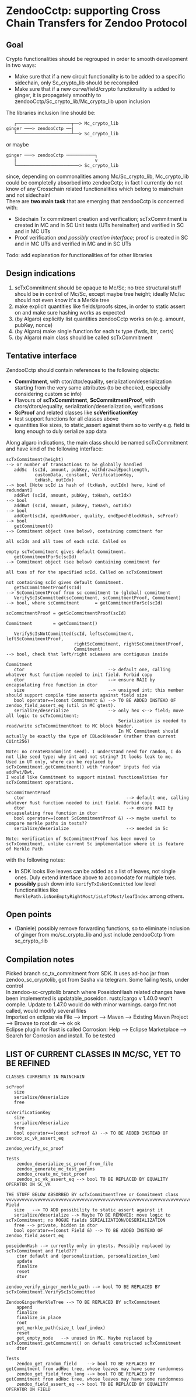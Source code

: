 # ZendooCctp: supporting Cross Chain Transfers for Zendoo Protocol

## Goal
Crypto functionalities should be regrouped in order to smooth development in two ways:
+ Make sure that if a new circuit functionality is to be added to a specific sidechain, only Sc_crypto_lib should be recompiled
+ Make sure that if a new curve/field/crypto functionality is added to ginger, it is propagately smoothly to zendooCctp/Sc_crypto_lib/Mc_crypto_lib upon inclusion

The libraries inclusion line should be:

       ┌─────────────────────┬──> Mc_crypto_lib
    ginger ───> zendooCctp ──|
       └─────────────────────┴──> Sc_crypto_lib

or maybe

    ginger ───> zendooCctp ───────────┐
       |                              v
       └────────────────────────> Sc_crypto_lib

since, depending on commonalities among Mc/Sc_crypto_lib, Mc_crypto_lib could be completelly absorbed into zendooCctp; in fact I currently do not know of any Crosschain related functionalities which belong to mainchain and not sidechain!  
There are **two main task** that are emerging that zendooCctp is concerned with:  
+ Sidechain Tx commitment creation and verification; scTxCommitment is created in MC and in SC Unit tests (UTs hereinafter) and verified in SC and in MC UTs  
+ Proof verification *and possibly creation interface*; proof is created in SC and in MC UTs and verified in MC and in SC UTs

Todo: add explanation for functionalities of for other libraries  

## Design indications
1. scTxCommitment should be opaque to Mc/Sc; no tree structural stuff should be in control of Mc/Sc, except maybe tree height; ideally Mc/sc should not even know it's a Merkle tree
2. make explicit quantities like fields/proofs sizes, in order to static assert on and make sure hashing works as expected
3. (by Algaro) explicitly list quantities zendooCctp works on (e.g. amount, pubKey, nonce)
4. (by Algaro) make single function for each tx type (fwds, btr, certs)
5. (by Algaro) main class should be called scTxCommitment

## Tentative interface
ZendooCctp should contain references to the following objects:
- **Commitment**, with ctor/dtor/equality, serialization/deserialization starting from the very same attributes (to be checked, especially considering custom sc info)
- Flavours of **scTxCommitment**, **ScCommitmentProof**, with ctors/dtors/equality, serialization/deserialization, verifications
- **ScProof** and related classes like **scVerificationKey**
- test support functions for all classes above
- quantities like sizes, to static_assert against them so to verify e.g. field is long enough to duly serialize app data

Along algaro indications, the main class should be named scTxCommitment and have kind of the following interface:
```
scTxCommitment(height)                                                --> or number of transactions to be globally handled
   addSc  (scId, amount, pubKey, withdrawalEpochLength,
           customData, constant, VerificationKey,
           txHash, outIdx)                                            --> bool [Note scId is hash of (txHash, outIdx) here, kind of redundant]
   addFwt (scId, amount, pubKey, txHash, outIdx)                      --> bool
   addBwt (scId, amount, pubKey, txHash, outIdx)                      --> bool
   addCert(scId, epochNumber, quality, endEpochBlockHash, scProof)    --> bool
   getCommitment()                                                    --> Commitment object (see below), containing commitment for
                                                                          all scIds and all txes of each scId. Called on
                                                                          empty scTxCommitment gives default Commitment.
   getCommitmentForSc(scId)                                           --> Commitment object (see below) containing commitment for
                                                                          all txes of for the specified scId. Called on scTxCommitment
                                                                          not containing scId gives default Commitment.
   getScCommitmentProof(scId)                                         --> ScCommitmentProof from sc commitment to (global) commitment
   VerifyScIsCommitted(scCommitment, scCommitmentProof, Commitment)   --> bool, where scCommitment      = getCommitmentForSc(scId)
                                                                                      scCommitmentProof = getScCommitmentProof(scId)
                                                                                      Commitment        = getCommitment()

   VerifyScIsNotCommitted(scId, leftscCommitment, leftScCommitmentProof, 
                          rightScCommitment, rightScCommitmentProof,
                          Commitment)                                 --> bool, check that left/right scLeaves are contiguous inside

Commitment
   ctor                                --> default one, calling whatever Rust function needed to init field. Forbid copy
   dtor                                --> ensure RAII by encapsulating free function in dtor
   size                                --> unsigned int; this member should support compile time asserts against field size
   bool operator==(const Commitment &) --> TO BE ADDED INSTEAD OF zendoo_field_assert_eq (util in MC gtest).
   serialize/deserialize               --> only hex <--> field; move all logic to scTxCommitment;
                                           Serialization is needed to read/write scTxCommitmentRoot to MC block header.
                                           In MC Commitment should actually be exactly the type of CBLockHeader (rather than current CUint256)
   
Note: no createRandom(int seed). I understand need for random, I do not like seed type: why int and not string? It looks leak to me.
Used in UT only, where can be replaced by scTxCommitment.getCommitment() with "random" inputs fed via addFwt/Bwt.
I would like Commitment to support minimal functionalities for scTxCommitment operations.

ScCommitmentProof
   ctor                                       --> default one, calling whatever Rust function needed to init field. Forbid copy
   dtor                                       --> ensure RAII by encapsulating free function in dtor
   bool operator==(const ScCommitmentProof &) --> maybe useful to compare merkle paths in tests??
   serialize/deserialize                      --> needed in Sc

Note: verification of ScCommitmentProof has been moved to scTxCommitment, unlike current Sc implementation where it is feature of Merkle Path
```

with the following notes:
+ In SDK looks like leaves can be added as a list of leaves, not single ones. Duly extend interface above to accomodate for multiple txes.
+ **possibly** push down into ```VerifyTxIsNotCommitted``` low level functionalities like ```MerklePath.isNonEmptyRightMost/isLeftMost/leafIndex``` among others.

## Open points
- (Daniele) possibly remove forwarding functions, so to eliminate inclusion of ginger from mc/sc_crypto_lib and just include zendooCctp from sc_crypto_:lib

## Compilation notes
Picked branch sc_tx_commitment from SDK. It uses ad-hoc jar from zendoo_sc_cryptolib, got from Sasha via telegram. Some failing tests, under control  
In zendoo-sc-cryptolib branch where PoseidonHash related changes have been implemented is updatable_poseidon. rustc/cargo v 1.40.0 won't compile. Update to 1.47.0 would do with minor warnings. cargo fmt not called, would modify several files  
Imported on eclipse via File --> Import --> Maven --> Existing Maven Project --> Browse to root dir --> ok ok  
Eclipse plugin for Rust is called Corrosion: Help --> Eclipse Marketplace --> Search for Corrosion and install. To be tested

## LIST OF CURRENT CLASSES IN MC/SC, YET TO BE REFINED
```
CLASSES CURRENTLY IN MAINCHAIN

scProof
   size
   serialize/deserialize
   free

scVerificationKey
   size
   serialize/deserialize
   free
   bool operator==(const scProof &) --> TO BE ADDED INSTEAD OF zendoo_sc_vk_assert_eq

zendoo_verify_sc_proof

Tests
    zendoo_deserialize_sc_proof_from_file
    zendoo_generate_mc_test_params
    zendoo_create_mc_test_proof
    zendoo_sc_vk_assert_eq --> bool TO BE REPLACED BY EQUALITY OPERATOR ON SC_VK

THE STUFF BELOW ABSORBED BY scTxCommitmentTree or Commitment class
vvvvvvvvvvvvvvvvvvvvvvvvvvvvvvvvvvvvvvvvvvvvvvvvvvvvvvvvvvvvvvvvvvvvvvvvvvvvvvvvvvvvvvvvvvvvvvvvvvvvvvvvvvvvvvvvvvvvvvvvvvvvv
Field
   size   --> TO ADD possibility to static_assert against it
   serialize/deserialize --> Maybe TO BE REMOVED: move logic to scTxCommitment; no ROGUE fields SERIALIZATION/DESERIALIZATION
   free --> private, hidden in dtor
   bool operator==(const Field &) --> TO BE ADDED INSTEAD OF zendoo_field_assert_eq

poseidonHash --> currently only in gtests. Possibly replaced by scTxCommitment and Field???
    ctor default and (personalization, personalization_len)
    update
    finalize
    reset
    dtor

zendoo_verify_ginger_merkle_path --> bool TO BE REPLACED BY scTxCommitment.VerifyScIsCommitted

ZendooGingerMerkleTree --> TO BE REPLACED BY scTxCommitment
    append
    finalize
    finalize_in_place
    root
    get_merkle_path(size_t leaf_index)
    reset
    get_empty_node   --> unused in MC. Maybe replaced by scTxCommitment.getCommiment() on default constructed scTxCommitment
    dtor

Tests
    zendoo_get_random_field    --> bool TO BE REPLACED BY getCommitment from adHoc tree, whose leaves may have some randomness
    zendoo_get_field_from_long --> bool TO BE REPLACED BY getCommitment from adHoc tree, whose leaves may have some randomness
    zendoo_field_assert_eq --> bool TO BE REPLACED BY EQUALITY OPERATOR ON FIELD
```

